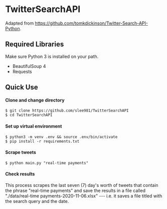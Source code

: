 # TwitterSearchAPI
Adapted from https://github.com/tomkdickinson/Twitter-Search-API-Python.

## Required Libraries
Make sure Python 3 is installed on your path. 

* BeautifulSoup 4
* Requests

## Quick Use 

#### Clone and change directory 
```
$ git clone https://github.com/slee981/TwitterSearchAPI
$ cd TwitterSearchAPI 
```

#### Set up virtual environment
```
$ python3 -m venv .env && source .env/bin/activate 
$ pip install -r requirements.txt 
```

#### Scrape tweets 
```
$ python main.py "real-time payments" 
```

#### Check results 
This process scrapes the last seven (7) day's worth of tweets that contain the phrase "real-time payments" and save the results in a file called "./data/real-time payments-2020-11-06.xlsx" --- i.e. it saves a file titled with the search query and the date. 

